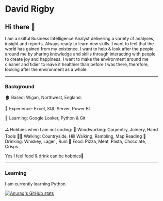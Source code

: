 # David Rigby
## Hi there 👏 

I am a skilful Business Intelligence Analyst delivering a variety of analyses, insight and reports.  Always ready to learn new skills.  I want to feel that the world has gained from my existence. I want to help & look after the people around me by sharing knowledge and skills through interacting with people to create joy and happiness. I want to make the environment around me cleaner and tidier to leave it healthier than before I was there, therefore, looking after the environment as a whole.

---

### Background


🏠  Based: Wigan, Northwest, England. 

💼 Experience: Excel, SQL Server, Power BI

📖 Learning: Google Looker, Python & Git

⛳  Hobbies when I am not coding: 
	🌲 Woodworking: Carpentry, Joinery, Hand Tools
	🚶‍♂️ Walking: Countryside, Hill Walking, Rambling, Map Reading
	🍺 Drinking: Whiskey, Lager , Rum
	🍕 Food: Pizza, Meat, Pasta, Chocolate, Crisps 

Yes I feel food & drink can be hobbies🙂 

---

### Learning

I am currently learning Python.  


[![Anurag's GitHub stats](https://github-readme-stats.vercel.app/api?username=Riggers1812&count_private=true&show_icons=true&theme=tokyonight)](https://github.com/anuraghazra/github-readme-stats)


<!--
**Riggers1812/Riggers1812** is a ✨ _special_ ✨ repository because its `README.md` (this file) appears on your GitHub profile.

Here are some ideas to get you started:

- 🔭 I’m currently working on ...
- 🌱 I’m currently learning ...
- 👯 I’m looking to collaborate on ...
- 🤔 I’m looking for help with ...
- 💬 Ask me about ...
- 📫 How to reach me: ...
- 😄 Pronouns: ...
- ⚡ Fun fact: ...
-->
